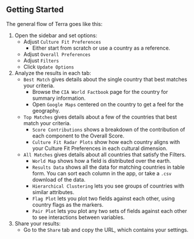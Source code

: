 ## Getting Started

The general flow of Terra goes like this:
1. Open the sidebar and set options:
    - Adjust `Culture Fit Preferences`
        - Either start from scratch or use a country as a reference.
    - Adjust `Overall Preferences`
    - Adjust `Filters`
    - Click `Update Options`
2. Analyze the results in each tab:
    - `Best Match` gives details about the single country that best matches your criteria.
        - Browse the `CIA World Factbook` page for the country for summary information.
        - Open `Google Maps` centered on the country to get a feel for the geography.
    - `Top Matches` gives details about a few of the countries that best match your criteria.
        - `Score Contributions` shows a breakdown of the contribution of each component to the Overall Score.
        - `Culture Fit Radar Plots` show how each country aligns with your Culture Fit Preferences in each cultural dimension.
    - `All Matches` gives details about all countries that satisfy the Filters.
        - `World Map` shows how a field is distributed over the earth.
        - `Results Data` shows all the data for matching countries in table form. You can sort each column in the app, or take a `.csv` download of the data.
        - `Hierarchical Clustering` lets you see groups of countries with similar attributes.
        - `Flag Plot` lets you plot two fields against each other, using country flags as the markers.
        - `Pair Plot` lets you plot any two sets of fields against each other to see interactions between variables.
3. Share your results:
    - Go to the `Share` tab and copy the URL, which contains your settings.
